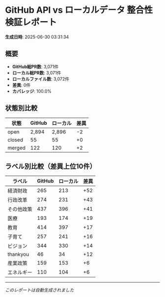 # GitHub API vs ローカルデータ 整合性検証レポート

**生成日時**: 2025-06-30 03:31:34

## 概要

- **GitHub総PR数**: 3,071件
- **ローカル総PR数**: 3,071件
- **ローカルファイル数**: 3,072件
- **差異**: 0件
- **カバレッジ**: 100.0%

## 状態別比較

| 状態 | GitHub | ローカル | 差異 |
|------|--------|----------|------|
| open | 2,894 | 2,896 | -2 |
| closed | 55 | 55 | +0 |
| merged | 122 | 120 | +2 |

## ラベル別比較（差異上位10件）

| ラベル | GitHub | ローカル | 差異 |
|--------|--------|----------|------|
| 経済財政 | 265 | 213 | +52 |
| 行政改革 | 274 | 231 | +43 |
| その他政策 | 437 | 396 | +41 |
| 医療 | 193 | 174 | +19 |
| 教育 | 414 | 397 | +17 |
| 子育て | 257 | 241 | +16 |
| ビジョン | 344 | 330 | +14 |
| thankyou | 46 | 34 | +12 |
| 産業政策 | 159 | 153 | +6 |
| エネルギー | 110 | 104 | +6 |

---
*このレポートは自動生成されました*